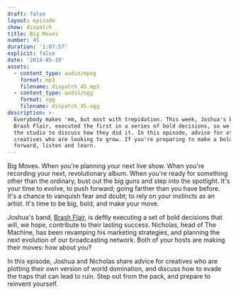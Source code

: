 ```yaml
---
draft: false
layout: episode
show: dispatch
title: Big Moves
number: 45
duration: '1:07:57'
explicit: false
date: '2014-05-19'
assets:
  - content_type: audio/mpeg
    format: mp3
    filename: dispatch_45.mp3
  - content_type: audio/ogg
    format: ogg
    filename: dispatch_45.ogg
description: >-
  Everybody makes 'em, but most with trepidation. This week, Joshua's band,
  Brash Flair, executed the first in a series of bold decisions, so we visited
  the studio to discuss how they did it. In this episode, advice for other
  creatives who are looking to grow. If you're preparing to make a bold step
  forward, listen and learn.
---
```

Big Moves. When you're planning your next live show. When you're recording your next, revolutionary album. When you're ready for something other than the ordinary, bust out the big guns and step into the spotlight. It's your time to evolve, to push forward; going farther than you have before. It's a chance to vanquish fear and doubt; to rely on your instincts as an artist. It's time to be big, bold, and make your move.

Joshua's band, [Brash Flair](http://brashflair.com), is deftly executing a set of bold decisions that will, we hope, contribute to their lasting success. Nicholas, head of The Machine, has been revamping his marketing strategies, and planning the next evolution of our broadcasting network. Both of your hosts are making their moves: how about you?

In this episode, Joshua and Nicholas share advice for creatives who are plotting their own version of world domination, and discuss how to evade the traps that can lead to ruin. Step out from the pack, and prepare to reinvent yourself.

